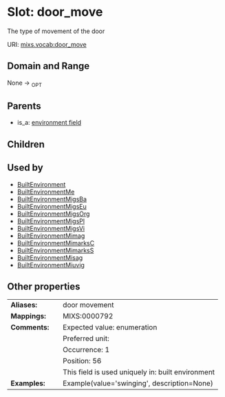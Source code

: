 
# Slot: door_move


The type of movement of the door

URI: [mixs.vocab:door_move](https://w3id.org/mixs/vocab/door_move)


## Domain and Range

None ->  <sub>OPT</sub> 

## Parents

 *  is_a: [environment field](environment_field.md)

## Children


## Used by

 * [BuiltEnvironment](BuiltEnvironment.md)
 * [BuiltEnvironmentMe](BuiltEnvironmentMe.md)
 * [BuiltEnvironmentMigsBa](BuiltEnvironmentMigsBa.md)
 * [BuiltEnvironmentMigsEu](BuiltEnvironmentMigsEu.md)
 * [BuiltEnvironmentMigsOrg](BuiltEnvironmentMigsOrg.md)
 * [BuiltEnvironmentMigsPl](BuiltEnvironmentMigsPl.md)
 * [BuiltEnvironmentMigsVi](BuiltEnvironmentMigsVi.md)
 * [BuiltEnvironmentMimag](BuiltEnvironmentMimag.md)
 * [BuiltEnvironmentMimarksC](BuiltEnvironmentMimarksC.md)
 * [BuiltEnvironmentMimarksS](BuiltEnvironmentMimarksS.md)
 * [BuiltEnvironmentMisag](BuiltEnvironmentMisag.md)
 * [BuiltEnvironmentMiuvig](BuiltEnvironmentMiuvig.md)

## Other properties

|  |  |  |
| --- | --- | --- |
| **Aliases:** | | door movement |
| **Mappings:** | | MIXS:0000792 |
| **Comments:** | | Expected value: enumeration |
|  | | Preferred unit:  |
|  | | Occurrence: 1 |
|  | | Position: 56 |
|  | | This field is used uniquely in: built environment |
| **Examples:** | | Example(value='swinging', description=None) |

